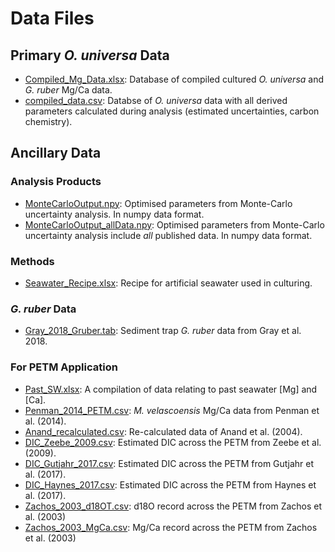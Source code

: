 # Data Files

## Primary *O. universa* Data
- [Compiled_Mg_Data.xlsx](Supplementary/Holland_MgCa/Data/Compiled_Mg_Data.xlsx): Database of compiled cultured *O. universa* and *G. ruber* Mg/Ca data.
- [compiled_data.csv](Supplementary/Holland_MgCa/Data/compiled_data.csv): Databse of *O. universa* data with all derived parameters calculated during analysis (estimated uncertainties, carbon chemistry).

## Ancillary Data

### Analysis Products
- [MonteCarloOutput.npy](Supplementary/Holland_MgCa/Data/MonteCarloOutput.npy): Optimised parameters from Monte-Carlo uncertainty analysis. In numpy data format. 
- [MonteCarloOutput_allData.npy](Supplementary/Holland_MgCa/Data/MonteCarloOutput_allData.npy): Optimised parameters from Monte-Carlo uncertainty analysis include *all* published data. In numpy data format.

### Methods
- [Seawater_Recipe.xlsx](Supplementary/Holland_MgCa/Data/Seawater_Recipe.xlsx): Recipe for artificial seawater used in culturing.

### *G. ruber* Data
- [Gray_2018_Gruber.tab](Supplementary/Holland_MgCa/Data/Gray_2018_Gruber.tab): Sediment trap *G. ruber* data from Gray et al. 2018.

### For PETM Application
- [Past_SW.xlsx](Supplementary/Holland_MgCa/Data/Past_SW.xlsx): A compilation of data relating to past seawater [Mg] and [Ca].
- [Penman_2014_PETM.csv](Supplementary/Holland_MgCa/Data/Penman_2014_PETM.csv): *M. velascoensis* Mg/Ca data from Penman et al. (2014).
- [Anand_recalculated.csv](Supplementary/Holland_MgCa/Data/Anand_recalculated.csv): Re-calculated data of Anand et al. (2004).
- [DIC_Zeebe_2009.csv](Supplementary/Holland_MgCa/Data/DIC_Zeebe_2009.csv): Estimated DIC across the PETM from Zeebe et al. (2009).
- [DIC_Gutjahr_2017.csv](Supplementary/Holland_MgCa/Data/DIC_Gutjahr_2017.csv): Estimated DIC across the PETM from Gutjahr et al. (2017).
- [DIC_Haynes_2017.csv](Supplementary/Holland_MgCa/Data/DIC_Haynes_2017.csv): Estimated DIC across the PETM from Haynes et al. (2017).
- [Zachos_2003_d18OT.csv](Supplementary/Holland_MgCa/Data/Zachos_2003_d18OT.csv): d18O record across the PETM from Zachos et al. (2003)
- [Zachos_2003_MgCa.csv](Supplementary/Holland_MgCa/Data/Zachos_2003_MgCa.csv): Mg/Ca record across the PETM from Zachos et al. (2003)